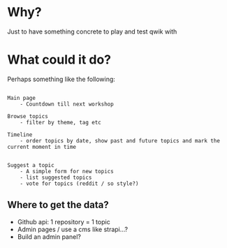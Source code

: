 # Why?

Just to have something concrete to play and test qwik with

# What could it do?

Perhaps something like the following:

```

Main page
	- Countdown till next workshop

Browse topics
	- filter by theme, tag etc

Timeline
	- order topics by date, show past and future topics and mark the current moment in time


Suggest a topic
	- A simple form for new topics
	- list suggested topics
	- vote for topics (reddit / so style?)

```

## Where to get the data?

- Github api: 1 repository = 1 topic
- Admin pages / use a cms like strapi...?
- Build an admin panel?
